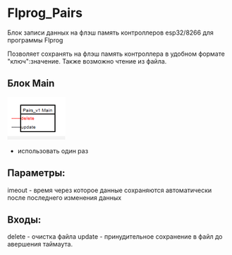 # Flprog_Pairs
 Блок записи данных на флэш память контроллеров esp32/8266 для программы Flprog 

Позволяет сохранять на флэш память контроллера в удобном формате "ключ":значение.
Также возможно чтение из файла.

## Блок Main
![promo](/docs/main.png)

- использовать один раз<br>

## Параметры:<br>
 imeout - время через которое данные сохраняются автоматически после последнего изменения данных

## Входы:<br>
 delete - очистка файла
 update - принудительное сохранение в файл до авершения таймаута.
	
